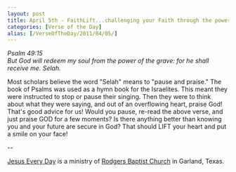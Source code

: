 ```yaml
---
layout: post
title: April 5th - FaithLift...challenging your Faith through the power of
categories: [Verse of the Day]
alias: [/VerseOfTheDay/2011/04/05/]
---
```


_Psalm 49:15  
But God will redeem my soul from the power of the grave: for he
shall receive me. Selah._

Most scholars believe the word "Selah" means to "pause and praise."
The book of Psalms was used as a hymn book for the Israelites. This
meant they were instructed to stop or pause their singing. Then they
were to think about what they were saying, and out of an overflowing
heart, praise God! That's good advice for us! Would you pause,
re-read the above verse, and just praise GOD for a few moments? Is
there anything better than knowing you and your future are secure in
God? That should LIFT your heart and put a smile on your face!

 --

<a href=http://jesuseveryday.net>Jesus Every Day</a> is a ministry of <a href=http://rodgersbaptist.net>Rodgers Baptist Church</a> in Garland, Texas.
